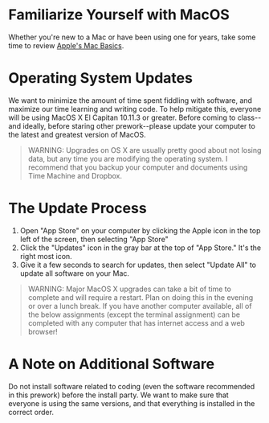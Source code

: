 # Familiarize Yourself with MacOS

Whether you're new to a Mac or have been using one for years, take some time to review [Apple's Mac Basics](https://www.apple.com/support/macbasics/).

# Operating System Updates

We want to minimize the amount of time spent fiddling with software, and maximize our time learning and writing code. To help mitigate this, everyone will be using MacOS X El Capitan 10.11.3 or greater. Before coming to class--and ideally, before staring other prework--please update your computer to the latest and greatest version of MacOS.

> WARNING: Upgrades on OS X are usually pretty good about not losing data, but any time you are modifying the operating system. I recommend that you backup your computer and documents using Time Machine and Dropbox.

# The Update Process

1. Open "App Store" on your computer by clicking the Apple icon in the top left of the screen, then selecting "App Store"
2. Click the "Updates" icon in the gray bar at the top of "App Store." It's the right most icon.
3. Give it a few seconds to search for updates, then select "Update All" to update all software on your Mac.

> WARNING: Major MacOS X upgrades can take a bit of time to complete and will require a restart. Plan on doing this in the evening or over a lunch break. If you have another computer available, all of the below assignments (except the terminal assignment) can be completed with any computer that has internet access and a web browser!

# A Note on Additional Software

Do not install software related to coding (even the software recommended in this prework) before the install party. We want to make sure that everyone is using the same versions, and that everything is installed in the correct order.

